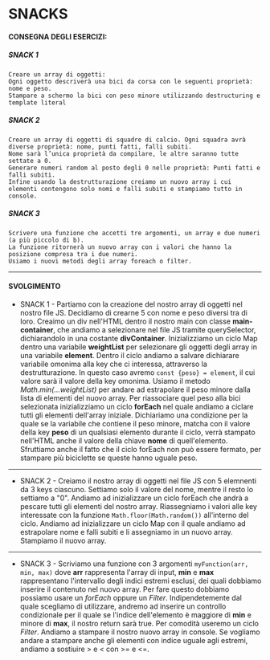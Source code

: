 # SNACKS

#### CONSEGNA DEGLI ESERCIZI:


##### SNACK 1
```
Creare un array di oggetti:
Ogni oggetto descriverà una bici da corsa con le seguenti proprietà: nome e peso.
Stampare a schermo la bici con peso minore utilizzando destructuring e template literal
```


##### SNACK 2
```
Creare un array di oggetti di squadre di calcio. Ogni squadra avrà diverse proprietà: nome, punti fatti, falli subiti.
Nome sarà l’unica proprietà da compilare, le altre saranno tutte settate a 0.
Generare numeri random al posto degli 0 nelle proprietà: Punti fatti e falli subiti.
Infine usando la destrutturazione creiamo un nuovo array i cui elementi contengono solo nomi e falli subiti e stampiamo tutto in console.
```


##### SNACK 3
```
Scrivere una funzione che accetti tre argomenti, un array e due numeri (a più piccolo di b).
La funzione ritornerà un nuovo array con i valori che hanno la posizione compresa tra i due numeri.
Usiamo i nuovi metodi degli array foreach o filter.
```

---

#### SVOLGIMENTO

- SNACK 1 - Partiamo con la creazione del nostro array di oggetti nel nostro file JS. Decidiamo di crearne 5 con nome e peso diversi tra di loro. Creaimo un div nell'HTML dentro il nostro main con classe **main-container**, che andiamo a selezionare nel file JS tramite querySelector, dichiarandolo in una costante **divContainer**. Inizializziamo un ciclo Map dentro una variabile **weightList** per selezionare gli oggetti degli array in una variabile **element**. Dentro il ciclo andiamo a salvare dichiarare variabile omonima alla key che ci interessa, attraverso la destrutturazione. In questo caso avremo `const {peso} = element`, il cui valore sarà il valore della key omonima. Usiamo il metodo _Math.min(...weightList)_ per andare ad estrapolare il peso minore dalla lista di elementi del nuovo array. Per riassociare quel peso alla bici selezionata inizializziamo un ciclo **forEach** nel quale andiamo a ciclare tutti gli elementi dell'array iniziale. Dichiariamo una condizione per la quale se la variabile che contiene il peso minore, matcha con il valore della key **peso** di un qualsiasi elemento durante il ciclo, verrà stampato nell'HTML anche il valore della chiave **nome** di quell'elemento. Sfruttiamo anche il fatto che il ciclo forEach non può essere fermato, per stampare più biciclette se queste hanno uguale peso.

----

- SNACK 2 -  Creiamo il nostro array di oggetti nel file JS con 5 elemnenti da 3 keys ciascuno. Settiamo solo il valore del nome, mentre il resto lo settiamo a "0". Andiamo ad inizializzare un ciclo forEach che andrà a pescare tutti gli elementi del nostro array. Riassegniamo i valori alle key interessate con la funzione `Math.floor(Math.random())` all'interno del ciclo. Andiamo ad inizializzare un ciclo Map con il quale andiamo ad estrapolare nome e falli subiti e li assegniamo in un nuovo array. Stampiamo il nuovo array.

---

- SNACK 3 - Scriviamo una funzione con 3 argomenti `myFunction(arr, min, max)` dove **arr** rappresenta l'array di input, **min** e **max** rappresentano l'intervallo degli indici estremi esclusi, dei quali dobbiamo inserire il contenuto nel nuovo array. Per fare questo dobbiamo possiamo usare un _forEach_ oppure un _Filter_. Indipendetemente dal quale scegliamo di utilizzare, andremo ad inserire un controllo condizionale per il quale se l'indice dell'elemento è maggiore di **min** e minore di **max**, il nostro return sarà true. Per comodità useremo un ciclo _Filter_. Andiamo a stampare il nostro nuovo array in console. Se vogliamo andare a stampare anche gli elementi con indice uguale agli estremi, andiamo a sostiuire > e < con >= e <=.